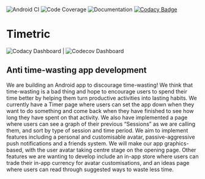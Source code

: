 ![Android CI](https://github.com/meganerd151/345project/actions/workflows/android.yml/badge.svg) ![Code Coverage](https://github.com/meganerd151/345project/actions/workflows/coverage.yml/badge.svg) ![Documentation](https://github.com/meganerd151/345project/actions/workflows/documentation.yml/badge.svg)
[![Codacy Badge](https://app.codacy.com/project/badge/Grade/ba20764a329b4f2eabc2a3de10894d51)](https://www.codacy.com/gh/meganerd151/345project/dashboard?utm_source=github.com&amp;utm_medium=referral&amp;utm_content=meganerd151/345project&amp;utm_campaign=Badge_Grade)
# Timetric

![Codacy Dashboard](https://app.codacy.com/gh/meganerd151/345project/dashboard) | 
![Codecov Dashboard](https://app.codecov.io/gh/meganerd151/345project/branch/main)

## Anti time-wasting app development

We are building an Android app to discourage time-wasting!
We think that time-wasting is a bad thing and hope to encourage users to spend their time better by helping them turn productive activities into lasting habits.
We currently have a Timer page where users can set the app down when they want to do something and come back when they have finished to see how long they have spent on that activity. We also have implemented a page where users can see a graph of their previous “Sessions” as we are calling them, and sort by type of session and time period.
We aim to implement features including a personal and customisable avatar, passive-aggressive push notifications and a friends system. We will make our app graphics-based, with the user avatar taking centre stage on the opening page. Other features we are wanting to develop include an in-app store where users can trade their in-app currency for avatar customisations, and an ideas page where users can read through suggested ways to waste less time.
